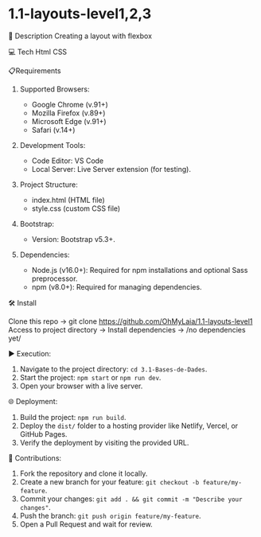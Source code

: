# 1.1-layouts-level1,2,3
📄 Description
  Creating a layout with flexbox


💻 Tech
  Html
  CSS


📋Requirements

1. Supported Browsers:
   - Google Chrome (v.91+)
   - Mozilla Firefox (v.89+)
   - Microsoft Edge (v.91+)
   - Safari (v.14+)

2. Development Tools:
   - Code Editor: VS Code
   - Local Server: Live Server extension (for testing).

3. Project Structure:
   - index.html (HTML file)
   - style.css (custom CSS file)

4. Bootstrap:
   - Version: Bootstrap v5.3+.
  

5. Dependencies:
   - Node.js (v16.0+): Required for npm installations and optional Sass preprocessor.
   - npm (v8.0+): Required for managing dependencies.


🛠️ Install

Clone this repo -> git clone https://github.com/OhMyLaia/1.1-layouts-level1
Access to project directory ->
Install dependencies -> /no dependencies yet/


▶️ Execution:
1. Navigate to the project directory: `cd 3.1-Bases-de-Dades`.
2. Start the project: `npm start` or `npm run dev`.
3. Open your browser with a live server.


🌐 Deployment:
1. Build the project: `npm run build`.
2. Deploy the `dist/` folder to a hosting provider like Netlify, Vercel, or GitHub Pages.
3. Verify the deployment by visiting the provided URL.

🤝 Contributions:
1. Fork the repository and clone it locally.
2. Create a new branch for your feature: `git checkout -b feature/my-feature`.
3. Commit your changes: `git add . && git commit -m "Describe your changes"`.
4. Push the branch: `git push origin feature/my-feature`.
5. Open a Pull Request and wait for review.
